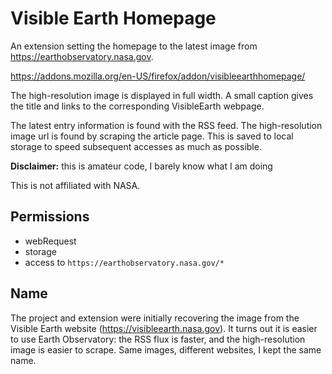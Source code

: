 # Visible Earth Homepage

An extension setting the homepage to the latest image from https://earthobservatory.nasa.gov.

https://addons.mozilla.org/en-US/firefox/addon/visibleearthhomepage/

The high-resolution image is displayed in full width.
A small caption gives the title and links to the corresponding VisibleEarth webpage.

The latest entry information is found with the RSS feed. The high-resolution image url is found by scraping the article page. This is saved to local storage to speed subsequent accesses as much as possible.

**Disclaimer:** this is amateur code, I barely know what I am doing

This is not affiliated with NASA.

## Permissions

- webRequest
- storage
- access to `https://earthobservatory.nasa.gov/*`

## Name

The project and extension were initially recovering the image from the Visible Earth website (https://visibleearth.nasa.gov). It turns out it is easier to use Earth Observatory: the RSS flux is faster, and the high-resolution image is easier to scrape. Same images, different websites, I kept the same name.
